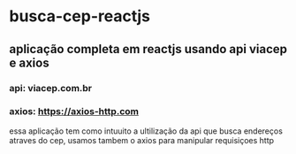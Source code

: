 # busca-cep-reactjs
## aplicação completa em reactjs usando api viacep e axios 

### api: viacep.com.br

### axios: https://axios-http.com

essa aplicação tem como intuuito a ultilização da api que busca endereços atraves do cep, usamos tambem o axios para manipular requisiçoes http 


